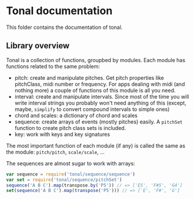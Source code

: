 # Tonal documentation

This folder contains the documentation of tonal.

## Library overview

Tonal is a collection of functions, groupbed by modules. Each module has functions related to the same problem:

- pitch: create and manipulate pitches. Get pitch properties like pitchClass, midi number or frequency. For apps dealing with midi (and nothing more) a couple of functions of this module is all you need.
- interval: create and manipulate intervals. Since most of the time you will write interval strings you probably won't need anything of this (except, maybe, `simplify` to convert compound intervals to simple ones)
- chord and scales: a dictionary of chord and scales
- sequence: create arrays of events (mostly pitches) easily. A `pitchSet` function to create pitch class sets is included.
- key: work with keys and key signatures

The most important function of each module (if any) is called the same as the module: `pitch/pitch`, `scale/scale`, ...

The sequences are almost sugar to work with arrays:

```js
var sequence = require('tonal/sequence/sequence')
var set = require('tonal/sequence/pitchSet')
sequence('A B C').map(transpose.by('P5')) // => ['E5', 'F#5', 'G4']
set(sequence('A B C').map(transpose('P5'))) // => ['E', 'F#', 'G']
```
